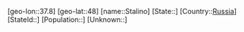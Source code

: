 ﻿---
location: [48,37.8]
type: City
tags:
- geo/City


SpocWebEntityId: 34512
isDeleted: false
confidential: public

---
[geo-lon::37.8]
[geo-lat::48]
[name::Stalino]
[State::]
[Country::[Russia](geo/Continent/Europe/Russia.md)]
[StateId::]
[Population::]
[Unknown::]

